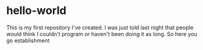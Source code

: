 # hello-world
This is my first repository I've created. I was just told last night that people would think I couldn't program or haven't been doing it as long. So here you go establishment
